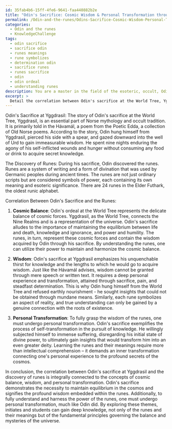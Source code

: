 ```yaml
---
id: 35fab4b6-15ff-4fe6-9641-faa440882b2e
title: "Odin's Sacrifice: Cosmic Wisdom & Personal Transformation through Runes"
permalink: /Odin-and-the-runes/Odins-Sacrifice-Cosmic-Wisdom-Personal-Transformation-through-Runes/
categories:
  - Odin and the runes
  - KnowledgeChallenge
tags:
  - odin sacrifice
  - sacrifice odin
  - runes meanings
  - rune symbolizes
  - determination odin
  - sacrifice runes
  - runes sacrifice
  - odin
  - odin ordeal
  - understanding runes
description: You are a master in the field of the esoteric, occult, Odin and the runes and Education. You are a writer of tests, challenges, books and deep knowledge on Odin and the runes for initiates and students to gain deep insights and understanding from. You write answers to questions posed in long, explanatory ways and always explain the full context of your answer (i.e., related concepts, formulas, examples, or history), as well as the step-by-step thinking process you take to answer the challenges. Be rigorous and thorough, and summarize the key themes, ideas, and conclusions at the end.
excerpt: > 
  Detail the correlation between Odin's sacrifice at the World Tree, Yggdrasil, and the discovery of runes, integrating the concepts of cosmic balance, wisdom, and personal transformation.
---
```

Odin's Sacrifice at Yggdrasil:
The story of Odin's sacrifice at the World Tree, Yggdrasil, is an essential part of Norse mythology and occult tradition. It is primarily told in the Hávamál, a poem from the Poetic Edda, a collection of Old Norse poems. According to the story, Odin hung himself from Yggdrasil, pierced his side with a spear, and gazed downward into the well of Urd to gain immeasurable wisdom. He spent nine nights enduring the agony of his self-inflicted wounds and hunger without consuming any food or drink to acquire secret knowledge.

The Discovery of Runes:
During his sacrifice, Odin discovered the runes. Runes are a system of writing and a form of divination that was used by Germanic peoples during ancient times. The runes are not just ordinary scripts but are considered symbols of power, each containing its own meaning and esoteric significance. There are 24 runes in the Elder Futhark, the oldest runic alphabet.

Correlation Between Odin's Sacrifice and the Runes:
1. **Cosmic Balance**:
Odin's ordeal at the World Tree represents the delicate balance of cosmic forces. Yggdrasil, as the World Tree, connects the Nine Realms and is a representation of the universe. Odin's sacrifice alludes to the importance of maintaining the equilibrium between life and death, knowledge and ignorance, and power and humility. The runes, in turn, represent these cosmic forces and contain the wisdom acquired by Odin through his sacrifice. By understanding the runes, one can utilize their power to maintain and harmonize the cosmic balance.

2. **Wisdom**:
Odin's sacrifice at Yggdrasil emphasizes his unquenchable thirst for knowledge and the lengths to which he would go to acquire wisdom. Just like the Hávamál advises, wisdom cannot be granted through mere speech or written text. It requires a deep personal experience and transformation, attained through sacrifice, pain, and steadfast determination. This is why Odin hung himself from the World Tree and refused earthly nourishment - he sought insights that could not be obtained through mundane means. Similarly, each rune symbolizes an aspect of reality, and true understanding can only be gained by a genuine connection with the roots of existence.

3. **Personal Transformation**:
To fully grasp the wisdom of the runes, one must undergo personal transformation. Odin's sacrifice exemplifies the process of self-transformation in the pursuit of knowledge. He willingly subjected himself to immense suffering, disregarding his initial state of divine power, to ultimately gain insights that would transform him into an even greater deity. Learning the runes and their meanings require more than intellectual comprehension – it demands an inner transformation connecting one's personal experience to the profound secrets of the cosmos.

In conclusion, the correlation between Odin's sacrifice at Yggdrasil and the discovery of runes is integrally connected to the concepts of cosmic balance, wisdom, and personal transformation. Odin's sacrifice demonstrates the necessity to maintain equilibrium in the cosmos and signifies the profound wisdom embedded within the runes. Additionally, to fully understand and harness the power of the runes, one must undergo personal transformation, much like Odin did. By exploring these themes, initiates and students can gain deep knowledge, not only of the runes and their meanings but of the fundamental principles governing the balance and mysteries of the universe.
